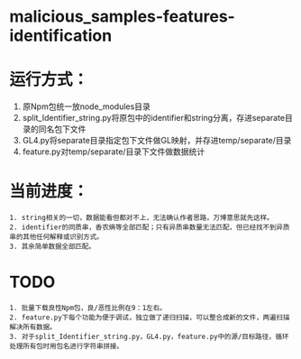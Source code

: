 # malicious_samples-features-identification

# 运行方式：

1. 原Npm包统一放node_modules目录
2. split_Identifier_string.py将原包中的identifier和string分离，存进separate目录的同名包下文件
3. GL4.py将separate目录指定包下文件做GL映射，并存进temp/separate/目录
4. feature.py对temp/separate/目录下文件做数据统计

# 当前进度：

	1. string相关的一切，数据能看但都对不上，无法确认作者思路，万博意思就先这样。
	2. identifier的同质串，香农熵等全部匹配；只有异质串数量无法匹配，但已经找不到异质串的其他任何解释或识别方式。
	3. 其余简单数据全部匹配。

# TODO

	1. 批量下载良性Npm包，良/恶性比例在9：1左右。
	2. feature.py下每个功能为便于调试，独立做了递归扫描，可以整合成新的文件，两遍扫描解决所有数据。
	3. 对于split_Identifier_string.py，GL4.py，feature.py中的源/目标路径，循环处理所有包时用包名进行字符串拼接。